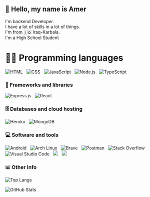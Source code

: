 ## 💨 Hello, my name is Amer
I'm backend Developer.<br />
I have a lot of skills in a lot of things.<br />
I'm from 🇮🇶 Iraq-Karbala.<br />
I'm a High School Student

# 👨‍💻 Programming languages

<p>
    <a>
    <img alt="HTML" src="https://img.shields.io/badge/HTML-E34F26.svg?logo=html5&logoColor=white&style=for-the-badge">
    </a>
    &nbsp;
    <a>
    <img alt="CSS" src="https://img.shields.io/badge/CSS-1572B6.svg?logo=css3&logoColor=white&style=for-the-badge">
    </a>
    &nbsp;
    <a>
    <img alt="JavaScript" src="https://img.shields.io/badge/JavaScript-F7DF1E.svg?logo=javascript&logoColor=black&style=for-the-badge">
    </a>
    &nbsp;
    <a>
    <img alt="Node.js" src="https://img.shields.io/badge/Node.js-43853D.svg?logo=node.js&logoColor=white&style=for-the-badge">
    </a>
    &nbsp;
    <a>
    <img alt="TypeScript" src="https://img.shields.io/badge/TypeScript-007ACC.svg?logo=typescript&logoColor=white&style=for-the-badge">
    </a>
</p>

### 🧰 Frameworks and libraries

<p>
    <a>
    <img alt="Express.js" src="https://img.shields.io/badge/Express.js-404d59.svg?logo=express&logoColor=white&style=for-the-badge">
    </a>
    &nbsp;
    <a>
    <img alt="React" src="https://img.shields.io/badge/React-20232a.svg?logo=react&logoColor=%2361DAFB&style=for-the-badge">
    </a>
</p>

### 🗄️ Databases and cloud hosting

<p>
    <a>
    <img alt="Heroku" src="https://img.shields.io/badge/Heroku-430098.svg?logo=heroku&logoColor=white&style=for-the-badge">
    </a>
    &nbsp;
    <a>
    <img alt="MongoDB" src ="https://img.shields.io/badge/MongoDB-4ea94b.svg?logo=mongodb&logoColor=white&style=for-the-badge">
    </a>
</p>

### 💻 Software and tools

<p>
    <a>
    <img alt="Android" src="https://img.shields.io/badge/Android-3DDC84?logo=android&logoColor=white&style=for-the-badge">
    </a>
    &nbsp;
    <a>
    <img alt="Arch Linux" src="https://img.shields.io/badge/Arch%20Linux-1793D1.svg?logo=arch-linux&logoColor=white&style=for-the-badge">
    </a>
    &nbsp;
    <a>
    <img alt="Brave" src="https://img.shields.io/badge/-Brave-FB542B?logo=brave&logoColor=white&style=for-the-badge">
    </a>
    &nbsp;
    <a>
    <img alt="Postman" src="https://img.shields.io/badge/Postman-FF6C37?logo=postman&logoColor=white&style=for-the-badge">
    </a>
    &nbsp;
    <a>
    <img alt="Stack Overflow" src="https://img.shields.io/badge/-Stack%20Overflow-FE7A16?logo=stack-overflow&logoColor=white&style=for-the-badge">
    </a>
    &nbsp;
    <a>
    <img alt="Visual Studio Code" src="https://img.shields.io/badge/Visual%20Studio%20Code-0078d7.svg?logo=visual-studio-code&logoColor=white&style=for-the-badge">
    </a>
    &nbsp;
    <a>
    <img src="https://img.shields.io/badge/github%20-%23121011.svg?&style=for-the-badge&logo=github&logoColor=white"/>
    </a>
    &nbsp;
    <a>
    <img src="https://img.shields.io/badge/git%20-%23F05033.svg?&style=for-the-badge&logo=git&logoColor=white"/>
    </a>
</p>

### 📊 Other Info

![Top Langs](https://github-readme-stats.vercel.app/api/top-langs/?username=Ameriq8&theme=dark&layout=compact)

![GitHub Stats](https://github-readme-stats.vercel.app/api?username=Ameriq8&show_icons=true&theme=dark)
